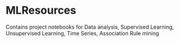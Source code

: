 # MLResources
Contains project notebooks for Data analysis, Supervised Learning, Unsupervised Learning, Time Series, Association Rule mining
